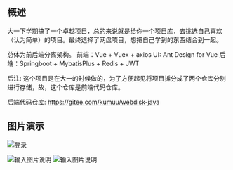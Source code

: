 ## 概述
大一下学期搞了一个卓越项目，总的来说就是给你一个项目库，去挑选自己喜欢（认为简单）的项目。最终选择了网盘项目，想把自己学到的东西结合到一起。

总体为前后端分离架构。
前端：Vue + Vuex + axios UI: Ant Design for Vue
后端：Springboot + MybatisPlus + Redis + JWT

后注: 这个项目是在大一的时候做的，为了方便起见将项目拆分成了两个仓库分别进行存储，故，这个仓库是前端代码仓库。

后端代码仓库: https://gitee.com/kumuu/webdisk-java


## 图片演示

![登录](https://ku-m.cn/usr/uploads/2020/07/3706325692.png "在这里输入图片标题")

![输入图片说明](https://ku-m.cn/usr/uploads/2020/07/3853755848.png "在这里输入图片标题")
![输入图片说明](https://ku-m.cn/usr/uploads/2020/07/3515635301.png "在这里输入图片标题")